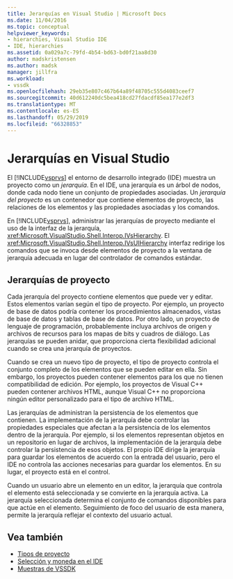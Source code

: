 ```yaml
---
title: Jerarquías en Visual Studio | Microsoft Docs
ms.date: 11/04/2016
ms.topic: conceptual
helpviewer_keywords:
- hierarchies, Visual Studio IDE
- IDE, hierarchies
ms.assetid: 0a029a7c-79fd-4b54-bd63-bd0f21aa8d30
author: madskristensen
ms.author: madsk
manager: jillfra
ms.workload:
- vssdk
ms.openlocfilehash: 29eb35e807c467b64a89f48705c555d4083ceef7
ms.sourcegitcommit: 40d612240dc5bea418cd27fdacdf85ea177e2df3
ms.translationtype: MT
ms.contentlocale: es-ES
ms.lasthandoff: 05/29/2019
ms.locfileid: "66328853"
---
```

# <a name="hierarchies-in-visual-studio"></a>Jerarquías en Visual Studio
El [!INCLUDE[vsprvs](../../code-quality/includes/vsprvs_md.md)] el entorno de desarrollo integrado (IDE) muestra un proyecto como un *jerarquía*. En el IDE, una jerarquía es un árbol de nodos, donde cada nodo tiene un conjunto de propiedades asociadas. Un *jerarquía del proyecto* es un contenedor que contiene elementos de proyecto, las relaciones de los elementos y las propiedades asociadas y los comandos.

 En [!INCLUDE[vsprvs](../../code-quality/includes/vsprvs_md.md)], administrar las jerarquías de proyecto mediante el uso de la interfaz de la jerarquía, <xref:Microsoft.VisualStudio.Shell.Interop.IVsHierarchy>. El <xref:Microsoft.VisualStudio.Shell.Interop.IVsUIHierarchy> interfaz redirige los comandos que se invoca desde elementos de proyecto a la ventana de jerarquía adecuada en lugar del controlador de comandos estándar.

## <a name="project-hierarchies"></a>Jerarquías de proyecto
 Cada jerarquía del proyecto contiene elementos que puede ver y editar. Estos elementos varían según el tipo de proyecto. Por ejemplo, un proyecto de base de datos podría contener los procedimientos almacenados, vistas de base de datos y tablas de base de datos. Por otro lado, un proyecto de lenguaje de programación, probablemente incluya archivos de origen y archivos de recursos para los mapas de bits y cuadros de diálogo. Las jerarquías se pueden anidar, que proporciona cierta flexibilidad adicional cuando se crea una jerarquía de proyectos.

 Cuando se crea un nuevo tipo de proyecto, el tipo de proyecto controla el conjunto completo de los elementos que se pueden editar en ella. Sin embargo, los proyectos pueden contener elementos para los que no tienen compatibilidad de edición. Por ejemplo, los proyectos de Visual C++ pueden contener archivos HTML, aunque Visual C++ no proporciona ningún editor personalizado para el tipo de archivo HTML.

 Las jerarquías de administran la persistencia de los elementos que contienen. La implementación de la jerarquía debe controlar las propiedades especiales que afectan a la persistencia de los elementos dentro de la jerarquía. Por ejemplo, si los elementos representan objetos en un repositorio en lugar de archivos, la implementación de la jerarquía debe controlar la persistencia de esos objetos. El propio IDE dirige la jerarquía para guardar los elementos de acuerdo con la entrada del usuario, pero el IDE no controla las acciones necesarias para guardar los elementos. En su lugar, el proyecto está en el control.

 Cuando un usuario abre un elemento en un editor, la jerarquía que controla el elemento está seleccionada y se convierte en la jerarquía activa. La jerarquía seleccionada determina el conjunto de comandos disponibles para que actúe en el elemento. Seguimiento de foco del usuario de esta manera, permite la jerarquía reflejar el contexto del usuario actual.

## <a name="see-also"></a>Vea también
- [Tipos de proyecto](../../extensibility/internals/project-types.md)
- [Selección y moneda en el IDE](../../extensibility/internals/selection-and-currency-in-the-ide.md)
- [Muestras de VSSDK](https://aka.ms/vs2015sdksamples)